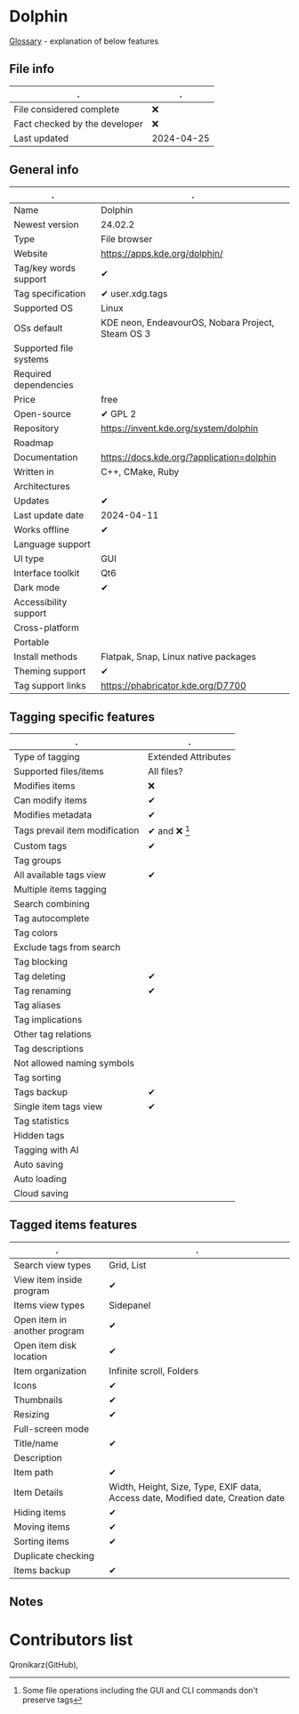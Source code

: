 # Dolphin
[Glossary](glossary.md) - explanation of below features

## File info
. | . |
---|---
File considered complete | ❌
Fact checked by the developer | ❌
Last updated | 2024-04-25

## General info
. | . |
---|---
Name | Dolphin
Newest version | 24.02.2
Type | File browser
Website | https://apps.kde.org/dolphin/
Tag/key words support | ✔
Tag specification | ✔ user.xdg.tags
Supported OS | Linux
OSs default | KDE neon, EndeavourOS, Nobara Project, Steam OS 3
Supported file systems | 
Required dependencies | 
Price | free
Open-source | ✔ GPL 2
Repository | https://invent.kde.org/system/dolphin
Roadmap | 
Documentation | https://docs.kde.org/?application=dolphin
Written in | C++, CMake, Ruby
Architectures | 
Updates | ✔
Last update date | 2024-04-11
Works offline | ✔
Language support | 
UI type | GUI
Interface toolkit | Qt6
Dark mode | ✔
Accessibility support | 
Cross-platform | 
Portable | 
Install methods | Flatpak, Snap, Linux native packages
Theming support | ✔
Tag support links | https://phabricator.kde.org/D7700

## Tagging specific features
. | . |
---|---
Type of tagging | Extended Attributes
Supported files/items | All files?
Modifies items | ❌
Can modify items | ✔
Modifies metadata | ✔
Tags prevail item modification | ✔ and ❌ [^1]
Custom tags | ✔
Tag groups | 
All available tags view | ✔
Multiple items tagging | 
Search combining | 
Tag autocomplete | 
Tag colors | 
Exclude tags from search | 
Tag blocking | 
Tag deleting | ✔
Tag renaming | ✔
Tag aliases | 
Tag implications | 
Other tag relations | 
Tag descriptions | 
Not allowed naming symbols | 
Tag sorting | 
Tags backup | ✔
Single item tags view | ✔
Tag statistics | 
Hidden tags | 
Tagging with AI | 
Auto saving | 
Auto loading | 
Cloud saving | 

## Tagged items features
. | . |
---|---
Search view types | Grid, List
View item inside program | ✔
Items view types | Sidepanel
Open item in another program | ✔
Open item disk location | ✔
Item organization | Infinite scroll, Folders
Icons | ✔
Thumbnails | ✔
Resizing | ✔
Full-screen mode | 
Title/name | ✔
Description | 
Item path | ✔
Item Details | Width, Height, Size, Type, EXIF data, Access date, Modified date, Creation date
Hiding items | ✔
Moving items | ✔
Sorting items | ✔
Duplicate checking | 
Items backup | ✔

## Notes


# Contributors list
Qronikarz(GitHub), 

[^1]: Some file operations including the GUI and CLI commands don't preserve tags
